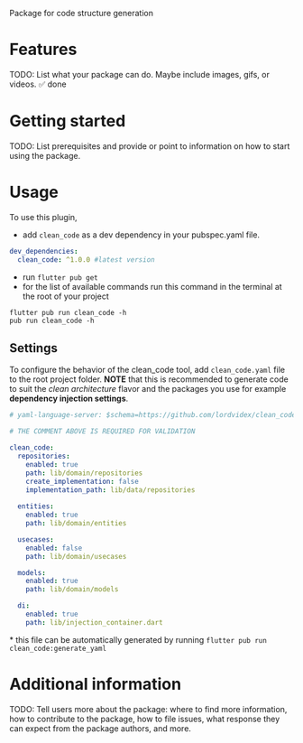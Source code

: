 <!-- 
This README describes the package. If you publish this package to pub.dev,
this README's contents appear on the landing page for your package.

For information about how to write a good package README, see the guide for
[writing package pages](https://dart.dev/guides/libraries/writing-package-pages). 

For general information about developing packages, see the Dart guide for
[creating packages](https://dart.dev/guides/libraries/create-library-packages)
and the Flutter guide for
[developing packages and plugins](https://flutter.dev/developing-packages). 
-->

Package for code structure generation

# Features

TODO: List what your package can do. Maybe include images, gifs, or videos.
✅ done

# Getting started

TODO: List prerequisites and provide or point to information on how to
start using the package.


# Usage

To use this plugin,
- add `clean_code` as a dev dependency in your pubspec.yaml file.

```yaml
dev_dependencies:
  clean_code: ^1.0.0 #latest version
```
- run `flutter pub get`
- for the list of available commands run this command in the terminal at the root of your project
```
flutter pub run clean_code -h
pub run clean_code -h
```

## Settings
To configure the behavior of the clean_code tool, add `clean_code.yaml` file to the root project folder.  **NOTE** that this is recommended to generate code to suit the *clean architecture* flavor and the packages you use for example **dependency injection settings**.

```yaml
# yaml-language-server: $schema=https://github.com/lordvidex/clean_code/clean_code_schema.json

# THE COMMENT ABOVE IS REQUIRED FOR VALIDATION

clean_code:
  repositories: 
    enabled: true
    path: lib/domain/repositories
    create_implementation: false
    implementation_path: lib/data/repositories
  
  entities:
    enabled: true 
    path: lib/domain/entities

  usecases:
    enabled: false
    path: lib/domain/usecases

  models:
    enabled: true
    path: lib/domain/models

  di: 
    enabled: true
    path: lib/injection_container.dart
```

\* this file can be automatically generated by running
`flutter pub run clean_code:generate_yaml`


# Additional information

TODO: Tell users more about the package: where to find more information, how to 
contribute to the package, how to file issues, what response they can expect 
from the package authors, and more.
